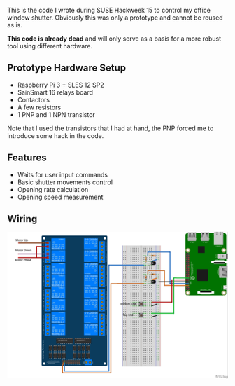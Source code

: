 This is the code I wrote during SUSE Hackweek 15 to
control my office window shutter. Obviously this was
only a prototype and cannot be reused as is.

**This code is already dead** and will only serve as
a basis for a more robust tool using different hardware.

Prototype Hardware Setup
------------------------

 * Raspberry Pi 3 + SLES 12 SP2
 * SainSmart 16 relays board
 * Contactors
 * A few resistors
 * 1 PNP and 1 NPN transistor

Note that I used the transistors that I had at hand,
the PNP forced me to introduce some hack in the code.

Features
--------

 * Waits for user input commands
 * Basic shutter movements control
 * Opening rate calculation
 * Opening speed measurement

Wiring
------

![Wiring sketch](wiring.jpg)
